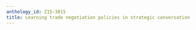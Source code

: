 ```yaml
---
anthology_id: Z15-3015
title: Learning trade negotiation policies in strategic conversation
---
```

